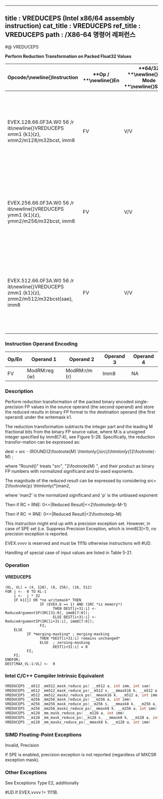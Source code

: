 ----------------------------
title : VREDUCEPS (Intel x86/64 assembly instruction)
cat_title : VREDUCEPS
ref_title : VREDUCEPS
path : /X86-64 명령어 레퍼런스
----------------------------
#@ VREDUCEPS

**Perform Reduction Transformation on Packed Float32 Values**

|**Opcode/**\newline{}**Instruction**|**Op / **\newline{}**En**|**64/32 **\newline{}**bit Mode **\newline{}**Support**|**CPUID **\newline{}**Feature **\newline{}**Flag**|**Description**|
|------------------------------------|-------------------------|------------------------------------------------------|--------------------------------------------------|---------------|
|EVEX.128.66.0F3A.W0 56 /r ib\newline{}VREDUCEPS xmm1 {k1}{z}, xmm2/m128/m32bcst, imm8|FV|V/V|AVX512VLAVX512DQ|Perform reduction transformation on packed single-precision floating point values in xmm2/m128/m32bcst by subtracting a number of fraction bits specified by the imm8 field. Stores the result in xmm1 register under writemask k1.|
|EVEX.256.66.0F3A.W0 56 /r ib\newline{}VREDUCEPS ymm1 {k1}{z}, ymm2/m256/m32bcst, imm8|FV|V/V|AVX512VLAVX512DQ|Perform reduction transformation on packed single-precision floating point values in ymm2/m256/m32bcst by subtracting a number of fraction bits specified by the imm8 field. Stores the result in ymm1 register under writemask k1.|
|EVEX.512.66.0F3A.W0 56 /r ib\newline{}VREDUCEPS zmm1 {k1}{z}, zmm2/m512/m32bcst{sae}, imm8|FV|V/V|AVX512DQ|Perform reduction transformation on packed single-precision floating point values in zmm2/m512/m32bcst by subtracting a number of fraction bits specified by the imm8 field. Stores the result in zmm1 register under writemask k1.|
### Instruction Operand Encoding


|Op/En|Operand 1|Operand 2|Operand 3|Operand 4|
|-----|---------|---------|---------|---------|
|FV|ModRM:reg (w)|ModRM:r/m (r)|Imm8|NA|
### Description


Perform reduction transformation of the packed binary encoded single-precision FP values in the source operand (the second operand) and store the reduced results in binary FP format to the destination operand (the first operand) under the writemask k1. 

The reduction transformation subtracts the integer part and the leading M fractional bits from the binary FP source value, where M is a unsigned integer specified by imm8[7:4], see Figure 5-28. Specifically, the reduction transfor-mation can be expressed as:

dest = src - (ROUND(2\footnote{M} \htmlonly{*}src))\htmlonly{*}2\footnote{-M} ;

where "Round()" treats "src", "2\footnote{M} ", and their product as binary FP numbers with normalized significand and bi-ased exponents.

The magnitude of the reduced result can be expressed by considering src= 2\footnote{p} \htmlonly{*}man2,

where 'man2' is the normalized significand and 'p' is the unbiased exponent 

Then if RC = RNE: 0<=|Reduced Result|<=2\footnote{p-M-1}

Then if RC  ->  RNE: 0<=|Reduced Result|<2\footnote{p-M}

This instruction might end up with a precision exception set. However, in case of SPE set (i.e. Suppress Precision Exception, which is imm8[3]=1), no precision exception is reported.

EVEX.vvvv is reserved and must be 1111b otherwise instructions will #UD.

Handling of special case of input values are listed in Table 5-21.


### Operation
#### VREDUCEPS 
```info-verb
(KL, VL) = (4, 128), (8, 256), (16, 512)
FOR j <-   0 TO KL-1
    i  <-  j * 32
    IF k1[j] OR *no writemask* THEN
                IF (EVEX.b == 1) AND (SRC *is memory*)
                      THEN DEST[i+31:i]  <-  ReduceArgumentSP(SRC[31:0], imm8[7:0]);
                      ELSE DEST[i+31:i] <-   ReduceArgumentSP(SRC[i+31:i], imm8[7:0]);
                FI;
    ELSE 
          IF *merging-masking* ; merging-masking
                THEN *DEST[i+31:i] remains unchanged*
                ELSE  ; zeroing-masking
                      DEST[i+31:i] = 0
          FI;
    FI;
ENDFOR;
DEST[MAX_VL-1:VL]  <-  0
```

### Intel C/C++ Compiler Intrinsic Equivalent

```cpp
VREDUCEPS __m512 _mm512_mask_reduce_ps( __m512 a, int imm, int sae)
VREDUCEPS __m512 _mm512_mask_reduce_ps(__m512 s, __mmask16 k, __m512 a, int imm, int sae)
VREDUCEPS __m512 _mm512_maskz_reduce_ps(__mmask16 k, __m512 a, int imm, int sae)
VREDUCEPS __m256 _mm256_mask_reduce_ps( __m256 a, int imm)
VREDUCEPS __m256 _mm256_mask_reduce_ps(__m256 s, __mmask8 k, __m256 a, int imm)
VREDUCEPS __m256 _mm256_maskz_reduce_ps(__mmask8 k, __m256 a, int imm)
VREDUCEPS __m128 _mm_mask_reduce_ps( __m128 a, int imm)
VREDUCEPS __m128 _mm_mask_reduce_ps(__m128 s, __mmask8 k, __m128 a, int imm)
VREDUCEPS __m128 _mm_maskz_reduce_ps(__mmask8 k, __m128 a, int imm)
```
### SIMD Floating-Point Exceptions


Invalid, Precision

If SPE is enabled, precision exception is not reported (regardless of MXCSR exception mask).

### Other Exceptions


See Exceptions Type E2, additionally

#UD  If EVEX.vvvv != 1111B.

